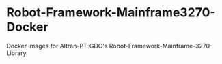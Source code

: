 # Robot-Framework-Mainframe3270-Docker
Docker images for Altran-PT-GDC's Robot-Framework-Mainframe-3270-Library.

